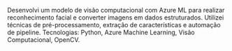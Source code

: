 Desenvolvi um modelo de visão computacional com Azure ML para realizar reconhecimento facial e converter imagens em dados estruturados. Utilizei técnicas de pré-processamento, extração de características e automação de pipeline.
Tecnologias: Python, Azure Machine Learning, Visão Computacional, OpenCV.

